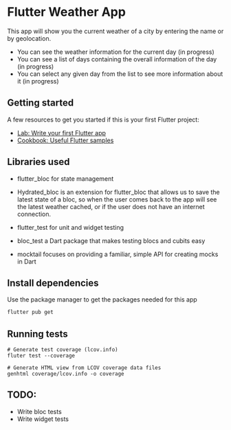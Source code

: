 # Flutter Weather App

This app will show you the current weather of a city by entering the name or by geolocation.
- You can see the weather information for the current day (in progress)
- You can see a list of days containing the overall information of the day (in progress)
- You can select any given day from the list to see more information about it (in progress)

## Getting started

A few resources to get you started if this is your first Flutter project:

- [Lab: Write your first Flutter app](https://flutter.dev/docs/get-started/codelab)
- [Cookbook: Useful Flutter samples](https://flutter.dev/docs/cookbook)

## Libraries used
- flutter_bloc for state management

- Hydrated_bloc is an extension for flutter_bloc that allows us to save the latest state of a bloc, so when the user comes back to the app will see the latest weather cached, or if the user does not have an internet connection.

- flutter_test for unit and widget testing
- bloc_test a Dart package that makes testing blocs and cubits easy
- mocktail focuses on providing a familiar, simple API for creating mocks in Dart

## Install dependencies

Use the package manager to get the packages needed for this app

```bash
flutter pub get
```

## Running tests

```flutter
# Generate test coverage (lcov.info)
fluter test --coverage

# Generate HTML view from LCOV coverage data files
genhtml coverage/lcov.info -o coverage
```


## TODO:
- Write bloc tests
- Write widget tests

